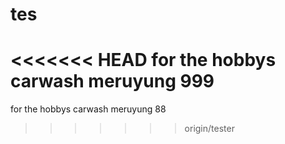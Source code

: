 # tes
<<<<<<< HEAD
for the hobbys carwash meruyung 999
=======
for the hobbys carwash meruyung 88
>>>>>>> origin/tester
